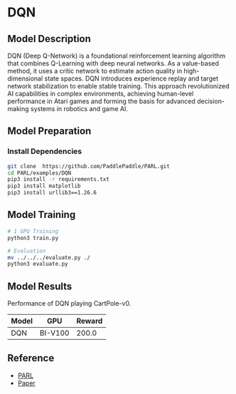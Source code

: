 # DQN

## Model Description

DQN (Deep Q-Network) is a foundational reinforcement learning algorithm that combines Q-Learning with deep neural
networks. As a value-based method, it uses a critic network to estimate action quality in high-dimensional state spaces.
DQN introduces experience replay and target network stabilization to enable stable training. This approach
revolutionized AI capabilities in complex environments, achieving human-level performance in Atari games and forming the
basis for advanced decision-making systems in robotics and game AI.

## Model Preparation

### Install Dependencies

```bash
git clone  https://github.com/PaddlePaddle/PARL.git
cd PARL/examples/DQN
pip3 install -r requirements.txt
pip3 install matplotlib
pip3 install urllib3==1.26.6
```

## Model Training

```bash
# 1 GPU Training
python3 train.py

# Evaluation
mv ../../../evaluate.py ./
python3 evaluate.py
```

## Model Results

Performance of DQN playing CartPole-v0.

| Model | GPU     | Reward |
|-------|---------|--------|
| DQN   | BI-V100 | 200.0  |

## Reference

- [PARL](https://github.com/PaddlePaddle/PARL)
- [Paper](http://www.nature.com/nature/journal/v518/n7540/full/nature14236.html)
